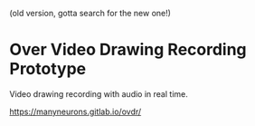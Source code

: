 (old version, gotta search for the new one!)
# Over Video Drawing Recording Prototype

Video drawing recording with audio in real time.

https://manyneurons.gitlab.io/ovdr/
